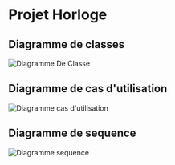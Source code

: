 ﻿# Projet Horloge
## Diagramme de classes
![Diagramme De Classe](/Apprendre_CPP/blob/master/06_SysML_UML_TD2/ProjetHorloge/ImageDiagrammes/DiagrammeDeClasse.png)
## Diagramme de cas d'utilisation
![Diagramme cas d'utilisation](/Apprendre_CPP/blob/master/06_SysML_UML_TD2/ProjetHorloge/ImageDiagrammes/Capture%20du%202020-10-02%2012-40-55.png)
## Diagramme de sequence 
![Diagramme sequence](/Apprendre_CPP/blob/master/06_SysML_UML_TD2/ProjetHorloge/ImageDiagrammes/Capture%20du%202020-10-02%2012-41-55.png)








 


     



